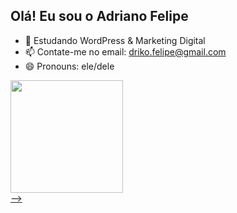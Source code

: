 ## Olá! Eu sou o Adriano Felipe

- 🌱 Estudando WordPress & Marketing Digital
- 📫 Contate-me no email: driko.felipe@gmail.com
- 😄 Pronouns: ele/dele
<div>
  <a href="https://github.com/AdrianoFelipe1">
<img height="180em" src="(https://github-readme-stats.vercel.app/api?username=AdrianoFelipe1&show_icons=true&theme=midnight-purple&include_all_commits=true&count_private=true"/>
 </div>
-->
